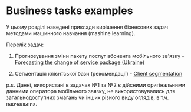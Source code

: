 # Business tasks examples


У цьому розділі наведені приклади вирішення бізнесових задач методами машинного навчання (mashine learning).



Перелік задач:

1. Прогнозування зміни пакету послуг абонента мобільного зв'язку - [Forecasting the change of service package (Ukraine)](https://github.com/vzav/exemples/tree/master/Forecasting%20the%20change%20of%20service%20package%20(Ukraine))

2. Сегментація клієнтської бази (рекомендації) - [Client segmentation](https://github.com/vzav/exemples/tree/master/Client%20segmentation)



p.s. Данні, використані в задачах №1 та №2 є дійсними оригінальними данними оператора мобільного звязку, не використовувались для загальнодоступних змагань чи інших різного виду оглядів, в т.ч. навчальних.
